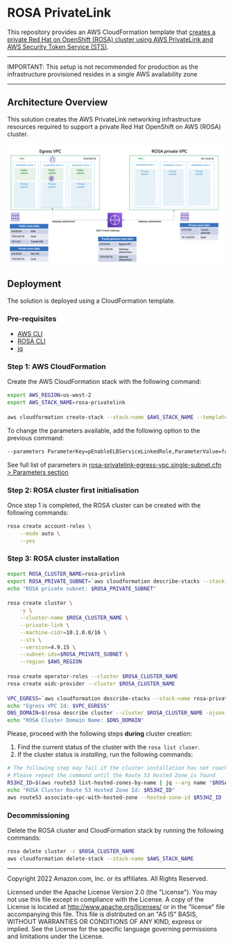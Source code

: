 # ROSA PrivateLink

This repository provides an AWS CloudFormation template that [creates a private Red Hat on OpenShift (ROSA) cluster using AWS PrivateLink and AWS Security Token Service (STS)](https://developers.redhat.com/articles/2022/04/27/create-privatelink-red-hat-openshift-cluster-aws-sts#create_the_subnets).

---

IMPORTANT: This setup is not recommended for production as the infrastructure provisioned resides in a single AWS availability zone  

---

## Architecture Overview

This solution creates the AWS PrivateLink networking infrastructure resources required to support a private Red Hat OpenShift on AWS (ROSA) cluster.

![rosa-privatelink-egress-vpc.single-subnet](assets/rosa-privatelink-egress-vpc.single-subnet.png)

## Deployment

The solution is deployed using a CloudFormation template.

### Pre-requisites

- [AWS CLI](https://docs.aws.amazon.com/cli/latest/userguide/getting-started-install.html)
- [ROSA CLI](https://github.com/openshift/rosa/releases)
- [jq](https://stedolan.github.io/jq/download/0)

### Step 1: AWS CloudFormation

Create the AWS CloudFormation stack with the following command:

```bash
export AWS_REGION=us-west-2
export AWS_STACK_NAME=rosa-privatelink

aws cloudformation create-stack --stack-name $AWS_STACK_NAME --template-body file://rosa-privatelink-egress-vpc.single-subnet.cfn.yml
```

To change the parameters available, add the following option to the previous command:

```bash
--parameters ParameterKey=pEnableELBServiceLinkedRole,ParameterValue=false ParameterKey=pROSAVPCSubnetCidrBlock,ParameterValue=10.1.0.0/17 ParameterKey=pROSAVPCCidrBlock,ParameterValue=10.1.0.0/16
```

See full list of parameters in [rosa-privatelink-egress-vpc.single-subnet.cfn > Parameters section](rosa-privatelink-egress-vpc.single-subnet.cfn.yml)

### Step 2: ROSA cluster first initialisation

Once step 1 is completed, the ROSA cluster can be created with the following commands:

```bash
rosa create account-roles \
    --mode auto \
    --yes
```

### Step 3: ROSA cluster installation

```bash
export ROSA_CLUSTER_NAME=rosa-privlink
export ROSA_PRIVATE_SUBNET=`aws cloudformation describe-stacks --stack-name $AWS_STACK_NAME --query "Stacks[0].Outputs[?OutputKey=='oRosaVpcSubnet'].OutputValue" --output text`
echo "ROSA private subnet: $ROSA_PRIVATE_SUBNET"

rosa create cluster \
    -y \
    --cluster-name $ROSA_CLUSTER_NAME \
    --private-link \
    --machine-cidr=10.1.0.0/16 \
    --sts \
    --version=4.9.15 \
    --subnet-ids=$ROSA_PRIVATE_SUBNET \
    --region $AWS_REGION

rosa create operator-roles --cluster $ROSA_CLUSTER_NAME
rosa create oidc-provider --cluster $ROSA_CLUSTER_NAME

VPC_EGRESS=`aws cloudformation describe-stacks --stack-name rosa-privatelink --query "Stacks[0].Outputs[?OutputKey=='oEgressVpc'].OutputValue" --output text`
echo "Egress VPC Id: $VPC_EGRESS"
DNS_DOMAIN=$(rosa describe cluster --cluster $ROSA_CLUSTER_NAME -ojson | jq -r .dns.base_domain)
echo "ROSA Cluster Domain Name: $DNS_DOMAIN"
```

Please, proceed with the following steps **during** cluster creation:

1. Find the current status of the cluster with the `rosa list cluser`.
2. If the cluster status is *installing*, run the following commands:

```bash
# The following step may fail if the cluster installation has not reached the DNS configuration stage. 
# Please repeat the command until the Route 53 Hosted Zone is found
R53HZ_ID=$(aws route53 list-hosted-zones-by-name | jq --arg name "$ROSA_CLUSTER_NAME.$DNS_DOMAIN." -r '.HostedZones | .[] | select(.Name=="\($name)") | .Id')
echo "ROSA Cluster Route 53 Hosted Zone Id: $R53HZ_ID"
aws route53 associate-vpc-with-hosted-zone --hosted-zone-id $R53HZ_ID --vpc VPCRegion=$AWS_REGION,VPCId=$VPC_EGRESS
```

### Decommissioning

Delete the ROSA cluster and CloudFormation stack by running the following commands:

```bash
rosa delete cluster -c $ROSA_CLUSTER_NAME
aws cloudformation delete-stack --stack-name $AWS_STACK_NAME
```

---

Copyright 2022 Amazon.com, Inc. or its affiliates. All Rights Reserved.

Licensed under the Apache License Version 2.0 (the "License"). You may not use this file except in compliance with the License. A copy of the License is located at <http://www.apache.org/licenses/> or in the "license" file accompanying this file. This file is distributed on an "AS IS" BASIS, WITHOUT WARRANTIES OR CONDITIONS OF ANY KIND, express or implied. See the License for the specific language governing permissions and limitations under the License.
